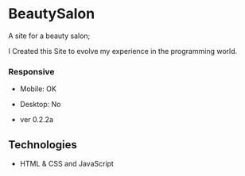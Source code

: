 # BeautySalon

A site for a beauty salon;

I Created this Site to evolve my experience in the programming world.

### Responsive

- Mobile: OK
- Desktop: No

- ver 0.2.2a

## Technologies

- HTML & CSS and JavaScript